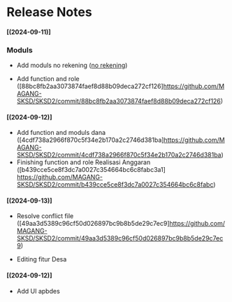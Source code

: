 # Release Notes

#### [(2024-09-11)]

### Moduls

-   Add moduls no rekening ([no rekening](https://github.com/MAGANG-SKSD/SKSD2/commit/8f925b9d0a957e65f296e82501e454120a238459?diff=split&w=0))

-   Add function and role ([88bc8fb2aa3073874faef8d88b09deca272cf126]https://github.com/MAGANG-SKSD/SKSD2/commit/88bc8fb2aa3073874faef8d88b09deca272cf126)

#### [(2024-09-12)]

-   Add function and moduls dana ([4cdf738a2966f870c5f34e2b170a2c2746d381ba]https://github.com/MAGANG-SKSD/SKSD2/commit/4cdf738a2966f870c5f34e2b170a2c2746d381ba)
-   Finishing function and role Realisasi Anggaran ([b439cce5ce8f3dc7a0027c354664bc6c8fabc3a1] https://github.com/MAGANG-SKSD/SKSD2/commit/b439cce5ce8f3dc7a0027c354664bc6c8fabc)

#### [(2024-09-13)]

-   Resolve conflict file ([49aa3d5389c96cf50d026897bc9b8b5de29c7ec9]https://github.com/MAGANG-SKSD/SKSD2/commit/49aa3d5389c96cf50d026897bc9b8b5de29c7ec9)

-   Editing fitur Desa
#### [(2024-09-12)]
-   Add UI apbdes 